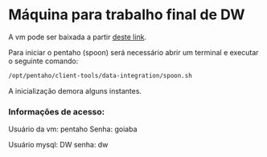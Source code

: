 # Máquina para trabalho final de DW

A vm pode ser baixada a partir [deste link](https://drive.google.com/open?id=1Yho8f5ECT7EDsWd8zO6ZkUOFtAx0YnkW).  

Para iniciar o pentaho (spoon) será necessário abrir um terminal e executar o seguinte comando:

```bash
/opt/pentaho/client-tools/data-integration/spoon.sh
```

A inicialização demora alguns instantes.  

### Informações de acesso:

Usuário da vm: pentaho
Senha: goiaba

Usuário mysql: DW
senha: dw

 
